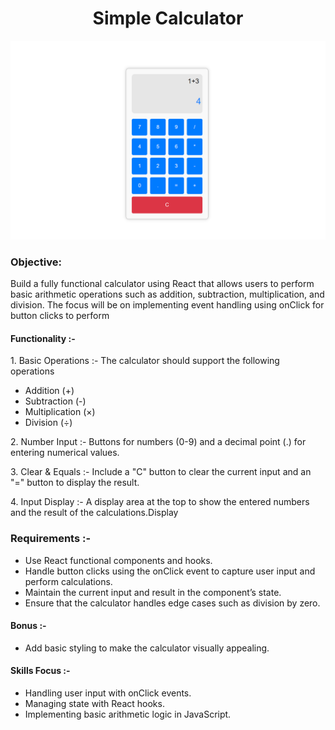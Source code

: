 <h1 align="center">Simple Calculator</h1>

![](src/assets/images/calcimg/calc.png)

<h3>Objective:</h3>
<p>Build a fully functional calculator using React that allows users to perform basic arithmetic operations such as addition, subtraction, multiplication, and division. The focus will be on implementing event handling using onClick for button clicks to perform
</p>

<h4>Functionality :- </h4>
<span>1. Basic Operations :- The calculator should support the following operations</span>
<ul>
  <li>Addition (+)</li>
  <li>Subtraction (-)</li>
  <li>Multiplication (×)</li>
  <li>Division (÷)</li>
</ul>
<p>2. Number Input :-  Buttons for numbers (0-9) and a decimal point (.) for entering numerical values.</p>
<p>3. Clear & Equals :- Include a "C" button to clear the current input and an "=" button to display the result.</p>
<p>4. Input Display :-  A display area at the top to show the entered numbers and the result of the calculations.Display</p>

<h3>Requirements :- </h3>
<ul>
  <li>Use React functional components and hooks.</li>
  <li>Handle button clicks using the onClick event to capture user input and perform calculations.</li>
  <li>Maintain the current input and result in the component’s state.</li>
  <li>Ensure that the calculator handles edge cases such as division by zero.</li>
</ul>

<h4>Bonus :- </h4>   
<ul>
  <li>Add basic styling to make the calculator visually appealing.</li>
</ul>

<h4>Skills Focus :- </h4>   
<ul>
  <li>Handling user input with onClick events.</li>
  <li>Managing state with React hooks.</li>
  <li>Implementing basic arithmetic logic in JavaScript.</li>
</ul>
